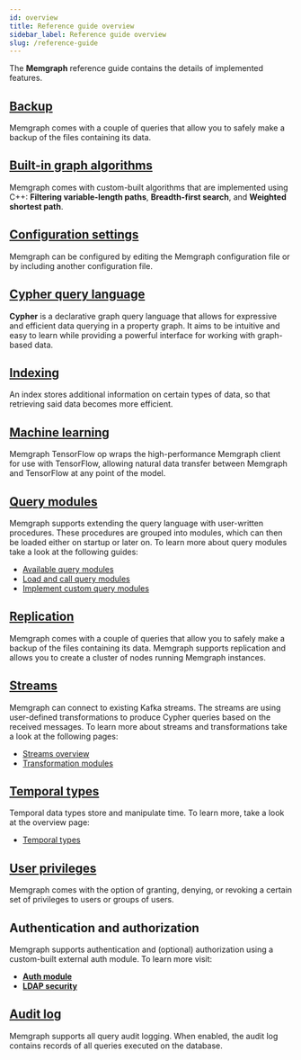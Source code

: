 ```yaml
---
id: overview
title: Reference guide overview
sidebar_label: Reference guide overview
slug: /reference-guide
---
```


The **Memgraph** reference guide contains the details of implemented features.

## [Backup](./backup.md)

Memgraph comes with a couple of queries that allow you to safely make a backup of the files containing its data.

## [Built-in graph algorithms](./graph-algorithms.md)

Memgraph comes with custom-built algorithms that are implemented using C++: **Filtering variable-length paths**, **Breadth-first search**, and **Weighted shortest path**.

## [Configuration settings](./configuration.md)

Memgraph can be configured by editing the Memgraph configuration file or by including another configuration file.

## [Cypher query language](https://memgraph.com/docs/cypher-manual)

**Cypher** is a declarative graph query language that allows for expressive and efficient data querying in a property graph. It aims to be intuitive and easy to learn while
providing a powerful interface for working with graph-based data.

## [Indexing](./indexing.md)

An index stores additional information on certain types of data, so that retrieving said data becomes more efficient.

## [Machine learning](./tensorflow.md)

Memgraph TensorFlow op wraps the high-performance Memgraph client for use with TensorFlow,
allowing natural data transfer between Memgraph and TensorFlow at any point of the model.

## [Query modules](/reference-guide/query-modules/overview.md)

Memgraph supports extending the query language with user-written procedures.
These procedures are grouped into modules, which can then be loaded either on startup or later on.
To learn more about query modules take a look at the following guides:
* [Available query modules](/reference-guide/query-modules/available-query-modules.md)
* [Load and call query modules](/reference-guide/query-modules/load-call-query-modules.md)
* [Implement custom query modules](/database-functionalities/query-modules/implement-query-modules.md)

## [Replication](./replication.md)

Memgraph comes with a couple of queries that allow you to safely make a backup of the files containing its data.
Memgraph supports replication and allows you to create a cluster of nodes running Memgraph instances.

## [Streams](/reference-guide/streams/overview.md)

Memgraph can connect to existing Kafka streams. The streams are using user-defined transformations to produce Cypher queries based on the received messages.
To learn more about streams and transformations take a look at the following pages:
* [Streams overview](/reference-guide/streams/overview.md)
* [Transformation modules](/reference-guide/streams/transformation-modules/overview.md)

## [Temporal types](/reference-guide/temporal-types.md)

Temporal data types store and manipulate time. To learn more, take a look at the overview page:

* [Temporal types](/reference-guide/temporal-types.md)

## [User privileges](./security.md)

Memgraph comes with the option of granting, denying, or revoking a certain set of privileges to users or groups of users.

## Authentication and authorization

Memgraph supports authentication and (optional) authorization using a custom-built external auth module.
To learn more visit:
* **[Auth module](./auth-module.md)**
* **[LDAP security](./ldap-security.md)**

## [Audit log](./audit-log.md)

Memgraph supports all query audit logging. When enabled, the audit log contains records of all queries executed on the database.

